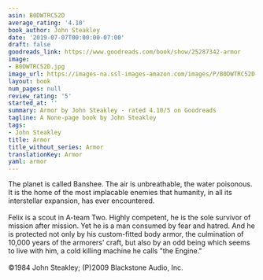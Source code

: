 ```yaml
---
asin: B0DWTRC52D
average_rating: '4.10'
book_author: John Steakley
date: '2019-07-07T00:00:00-07:00'
draft: false
goodreads_link: https://www.goodreads.com/book/show/25287342-armor
image:
- B0DWTRC52D.jpg
image_url: https://images-na.ssl-images-amazon.com/images/P/B0DWTRC52D.01._SCLZZZZZZZ.jpg
layout: book
num_pages: null
review_rating: '5'
started_at: ''
summary: Armor by John Steakley - rated 4.10/5 on Goodreads
tagline: A None-page book by John Steakley
tags:
- John Steakley
title: Armor
title_without_series: Armor
translationKey: Armor
yaml: armor
---
```


The planet is called Banshee. The air is unbreathable, the water poisonous. It is the home of the most implacable enemies that humanity, in all its interstellar expansion, has ever encountered.<br /><br />Felix is a scout in A-team Two. Highly competent, he is the sole survivor of mission after mission. Yet he is a man consumed by fear and hatred. And he is protected not only by his custom-fitted body armor, the culmination of 10,000 years of the armorers' craft, but also by an odd being which seems to live with him, a cold killing machine he calls "the Engine."<br /><br />©1984 John Steakley; (P)2009 Blackstone Audio, Inc.